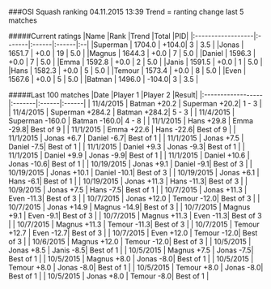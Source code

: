 ###OSI Squash ranking 04.11.2015 13:39
Trend = ranting change last 5 matches

#####Current ratings
|Name              |Rank   |Trend |Total  |PID|
|:------------------|:-------|:------|:------|:--|
|Superman           | 1704.0 | +104.0| 3 | 3.5 |
|Jonas              | 1651.7 | +0.0 | 19 | 5.0 |
|Magnus             | 1644.3 | +0.0 | 7 | 5.0 |
|Daniel             | 1596.3 | +0.0 | 7 | 5.0 |
|Emma               | 1592.8 | +0.0 | 2 | 5.0 |
|Janis              | 1591.5 | +0.0 | 1 | 5.0 |
|Hans               | 1582.3 | +0.0 | 5 | 5.0 |
|Temour             | 1573.4 | +0.0 | 8 | 5.0 |
|Even               | 1567.6 | +0.0 | 5 | 5.0 |
|Batman             | 1496.0 | -104.0| 3 | 3.5 |

#####Last 100 matches
|Date              |Player 1   |Player 2 |Result| 
|:------------------|:-------|:------|:------|
| 11/4/2015 | Batman +20.2 | Superman +20.2| 1 - 3 |
| 11/4/2015 | Superman +284.2 | Batman +284.2| 5 - 3 |
| 11/4/2015 | Superman -160.0 | Batman -160.0| 4 - 8 |
| 11/1/2015 | Hans +29.8 | Emma -29.8| Best of 9 |
| 11/1/2015 | Emma +22.6 | Hans -22.6| Best of 9 |
| 11/1/2015 | Jonas +6.7 | Daniel -6.7| Best of 1 |
| 11/1/2015 | Jonas +7.5 | Daniel -7.5| Best of 1 |
| 11/1/2015 | Daniel +9.3 | Jonas -9.3| Best of 1 |
| 11/1/2015 | Daniel +9.9 | Jonas -9.9| Best of 1 |
| 11/1/2015 | Daniel +10.6 | Jonas -10.6| Best of 1 |
| 10/19/2015 | Jonas +9.1 | Daniel -9.1| Best of 3 |
| 10/19/2015 | Jonas +10.1 | Daniel -10.1| Best of 3 |
| 10/19/2015 | Jonas +6.1 | Hans -6.1| Best of 1 |
| 10/19/2015 | Jonas +11.3 | Hans -11.3| Best of 3 |
| 10/9/2015 | Jonas +7.5 | Hans -7.5| Best of 1 |
| 10/7/2015 | Jonas +11.3 | Even -11.3| Best of 3 |
| 10/7/2015 | Jonas +12.0 | Temour -12.0| Best of 3 |
| 10/7/2015 | Jonas +14.9 | Magnus -14.9| Best of 3 |
| 10/7/2015 | Magnus +9.1 | Even -9.1| Best of 3 |
| 10/7/2015 | Magnus +11.3 | Even -11.3| Best of 3 |
| 10/7/2015 | Magnus +11.3 | Temour -11.3| Best of 3 |
| 10/7/2015 | Temour +12.7 | Even -12.7| Best of 3 |
| 10/7/2015 | Even +12.0 | Temour -12.0| Best of 3 |
| 10/6/2015 | Magnus +12.0 | Temour -12.0| Best of 3 |
| 10/5/2015 | Jonas +8.5 | Janis -8.5| Best of 1 |
| 10/5/2015 | Magnus +7.5 | Jonas -7.5| Best of 1 |
| 10/5/2015 | Magnus +8.0 | Jonas -8.0| Best of 1 |
| 10/5/2015 | Temour +8.0 | Jonas -8.0| Best of 1 |
| 10/5/2015 | Temour +8.0 | Jonas -8.0| Best of 1 |
| 10/5/2015 | Jonas +8.0 | Temour -8.0| Best of 1 |
